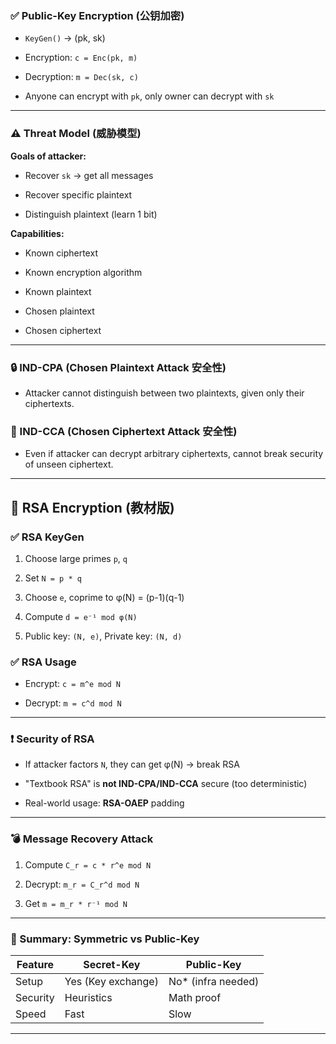 ### ✅ Public-Key Encryption (公钥加密)

- `KeyGen()` → (pk, sk)
    
- Encryption: `c = Enc(pk, m)`
    
- Decryption: `m = Dec(sk, c)`
    
- Anyone can encrypt with `pk`, only owner can decrypt with `sk`
    

---

### ⚠️ Threat Model (威胁模型)

**Goals of attacker:**

- Recover `sk` → get all messages
    
- Recover specific plaintext
    
- Distinguish plaintext (learn 1 bit)
    

**Capabilities:**

- Known ciphertext
    
- Known encryption algorithm
    
- Known plaintext
    
- Chosen plaintext
    
- Chosen ciphertext
    

---

### 🔒 IND-CPA (Chosen Plaintext Attack 安全性)

- Attacker cannot distinguish between two plaintexts, given only their ciphertexts.
    

### 🔐 IND-CCA (Chosen Ciphertext Attack 安全性)

- Even if attacker can decrypt arbitrary ciphertexts, cannot break security of unseen ciphertext.
    

---

## 🧮 RSA Encryption (教材版)

### ✅ RSA KeyGen

1. Choose large primes `p`, `q`
    
2. Set `N = p * q`
    
3. Choose `e`, coprime to φ(N) = (p-1)(q-1)
    
4. Compute `d = e⁻¹ mod φ(N)`
    
5. Public key: `(N, e)`, Private key: `(N, d)`
    

### ✅ RSA Usage

- Encrypt: `c = m^e mod N`
    
- Decrypt: `m = c^d mod N`
    

---

### ❗ Security of RSA

- If attacker factors `N`, they can get φ(N) → break RSA
    
- "Textbook RSA" is **not IND-CPA/IND-CCA** secure (too deterministic)
    
- Real-world usage: **RSA-OAEP** padding
    

---

### 💣 Message Recovery Attack

1. Compute `C_r = c * r^e mod N`
    
2. Decrypt: `m_r = C_r^d mod N`
    
3. Get `m = m_r * r⁻¹ mod N`
    

---

### 📌 Summary: Symmetric vs Public-Key

|Feature|Secret-Key|Public-Key|
|---|---|---|
|Setup|Yes (Key exchange)|No* (infra needed)|
|Security|Heuristics|Math proof|
|Speed|Fast|Slow|

---
